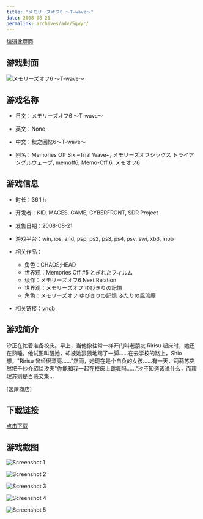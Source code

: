 ```yaml
---
title: "メモリーズオフ6 ～T-wave～"
date: 2008-08-21
permalink: archives/adv/5qwyr/
---
```

[编辑此页面](https://github.com/ACG-3/ADV3-source/blob/main/source/_posts/%E3%83%A1%E3%83%A2%E3%83%AA%E3%83%BC%E3%82%BA%E3%82%AA%E3%83%956%20%EF%BD%9ET-wave%EF%BD%9E.md)

## 游戏封面

![メモリーズオフ6 ～T-wave～](https://pan.timero.xyz/d/onedrive/img_lib_001/%E3%83%A1%E3%83%A2%E3%83%AA%E3%83%BC%E3%82%BA%E3%82%AA%E3%83%956%20%EF%BD%9ET-wave%EF%BD%9E_cover.avif)


## 游戏名称

- 日文：メモリーズオフ6 ～T-wave～
- 英文：None
- 中文：秋之回忆6～T-wave～

- 别名：Memories Off Six ~Trial Wave~, メモリーズオフシックス トライアングルウェーブ, memoff6, Memo-Off 6, メモオフ6


## 游戏信息

- 时长：36.1 h
- 开发者：KID, MAGES. GAME, CYBERFRONT, SDR Project
- 发售日期：2008-08-21
- 游戏平台：win, ios, and, psp, ps2, ps3, ps4, psv, swi, xb3, mob
- 相关作品：
   - 角色：CHAOS;HEAD
   - 世界观：Memories Off #5 とぎれたフィルム
   - 续作：メモリーズオフ6 Next Relation
   - 世界观：メモリーズオフ ゆびきりの記憶
   - 角色：メモリーズオフ ゆびきりの記憶 ふたりの風流庵

- 相关链接：[vndb](https://vndb.org/v1646)


## 游戏简介

汐正在忙着准备校庆。早上，当他像往常一样开门叫老朋友 Ririsu 起床时，她还在熟睡。他试图叫醒她，却被她狠狠地踢了一脚......在去学校的路上，Shio 想，"Ririsu 曾经很漂亮......"然而，她现在是个自负的女孩......有一天，莉莉苏突然把千纱介绍给汐夫"你能和我一起在校庆上跳舞吗......"汐不知道该说什么，而理理苏则是百感交集...

[姬屋商店]


## 下载链接

[点击下载](https://pan.timero.xyz/onedrive/adv_lib_001/%E3%83%A1%E3%83%A2%E3%83%AA%E3%83%BC%E3%82%BA%E3%82%AA%E3%83%956%20%EF%BD%9ET-wave%EF%BD%9E)


## 游戏截图


![Screenshot 1](https://pan.timero.xyz/d/onedrive/img_lib_001/%E3%83%A1%E3%83%A2%E3%83%AA%E3%83%BC%E3%82%BA%E3%82%AA%E3%83%956%20%EF%BD%9ET-wave%EF%BD%9E_Screenshot_1.avif)

![Screenshot 2](https://pan.timero.xyz/d/onedrive/img_lib_001/%E3%83%A1%E3%83%A2%E3%83%AA%E3%83%BC%E3%82%BA%E3%82%AA%E3%83%956%20%EF%BD%9ET-wave%EF%BD%9E_Screenshot_2.avif)

![Screenshot 3](https://pan.timero.xyz/d/onedrive/img_lib_001/%E3%83%A1%E3%83%A2%E3%83%AA%E3%83%BC%E3%82%BA%E3%82%AA%E3%83%956%20%EF%BD%9ET-wave%EF%BD%9E_Screenshot_3.avif)

![Screenshot 4](https://pan.timero.xyz/d/onedrive/img_lib_001/%E3%83%A1%E3%83%A2%E3%83%AA%E3%83%BC%E3%82%BA%E3%82%AA%E3%83%956%20%EF%BD%9ET-wave%EF%BD%9E_Screenshot_4.avif)

![Screenshot 5](https://pan.timero.xyz/d/onedrive/img_lib_001/%E3%83%A1%E3%83%A2%E3%83%AA%E3%83%BC%E3%82%BA%E3%82%AA%E3%83%956%20%EF%BD%9ET-wave%EF%BD%9E_Screenshot_5.avif)

